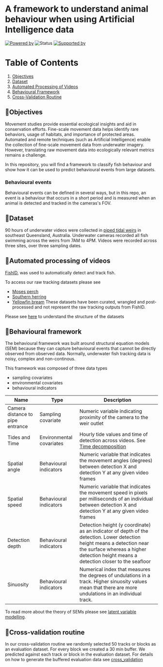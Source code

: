# A framework to understand animal behaviour when using Artificial Intelligence data 
[![Powered by](https://img.shields.io/badge/Powered%20by-FishID-green)](https://globalwetlandsproject.org/tools/fishid/)
![Status](https://img.shields.io/badge/Status-Completed-green)
[![Supported by](https://img.shields.io/badge/Supported%20by-AIForEarth-orange)](https://www.microsoft.com/en-us/ai/ai-for-earth)

# Table of Contents
1. [Objectives](#objectives)
2. [Dataset](#dataset)
3. [Automated Processing of Videos](#automated-processing-of-videos)
4. [Behavioural Framework](#behavioural-framework)
5. [Cross-Validation Routine](#cross-validation-routine)

## 📍Objectives
 Movement studies provide essential ecological insights and aid in conservation efforts. Fine-scale movement data helps identify rare behaviors, usage of habitats, and importance of protected areas. Automated and remote techniques (such as Artificial Intelligence) enable the collection of fine-scale movement data from underwater imagery. However, translating raw movement data into ecologically relevant metrics remains a challenge.

 In this repository, you will find a framework to classify fish behaviour and show how it can be used to predict behavioural events from large datasets. 

### Behavioural events
Behavioural events can be defined in several ways, but in this repo, an event is a behaviour that occurs in a short period and is measured when an animal is detected and tracked in the cameras's FOV. 

## 📍Dataset
90 hours of underwater videos were collected in [piped tidal weirs](https://www.fws.gov/story/anatomy-fish-weir#:~:text=Weirs%20help%20us%20to%20establish,and%20forecast%20future%20salmon%20returns) in southeast Queensland, Australia. Underwater cameras recorded all fish swimming across the weirs from 7AM to 4PM. Videos were recorded across three sites, over three sampling dates. 

## 📍Automated processing of videos
[FishID](https://globalwetlandsproject.org/tools-2__trashed/fishid/), was used to automatically detect and track fish.

To access our raw tracking datasets please see
  - [Moses perch](https://www.dropbox.com/s/mzfrkvdfcv4kex6/dat_mose_final.csv?dl=0)
  - [Southern herring](https://www.dropbox.com/s/hov669jacfmtn65/dat_herr_final.csv?dl=0)
  - [Yellowfin bream](https://www.dropbox.com/s/81jo7iag7tgjqd8/dat_bream_final.csv?dl=0)
These datasets have been curated, wrangled and post-processed and not represent the raw tracking outputs from FishID. 

Please see [here](https://github.com/slopezmarcano/sem-for-automated-animal-behaviour/blob/e3d80300a773038776c444a20364a56dabfef40d/data/README.md#L8) to understand the structure of the datasets

## 📍Behavioural framework
The behavioural framework was built around structural equation models (SEM) because they can capture behavioural events that cannot be directly observed from observed data. Normally, underwater fish tracking data is noisy, complex and non-continous. 

This framework was composed of three data types
- sampling covariates
- environmental covariates
- behavioural indicators

| Name | Type | Description | 
| --- | --- | --- | 
| Camera distance to pipe entrance | Sampling covariate | Numeric variable indicating proximity of the camera to the weir outlet | 
| Tides and Time | Environmental covariates | Hourly tide values and time of detection across videos. See [Time decomposition](https://github.com/slopezmarcano/sem-for-automated-animal-behaviour/blob/e3d80300a773038776c444a20364a56dabfef40d/time_decomposition) |
| Spatial angle | Behavioural indicators | Numeric variable that indicates the movement angles (degrees) between detection X and detection Y at any given video frames |
| Spatial speed |Behavioural indicators | Numeric variable that indicates the movement speed in pixels per milliseconds of an individual between detection X and detection Y at any given video frames |
| Detection depth | Behavioural indicators | Detection height (y coordinate) as an indicator of depth of the detection. Lower detection height means a detection near the surface whereas a higher detection height means a detection closer to the seafloor |
| Sinuosity | Behavioural indicators | Numerical index that measures the degrees of undulations in a track. Higher sinuosity values mean that there are more undulations in an individual track. |

To read more about the theory of SEMs please see [latent variable modelling](https://jslefche.github.io/sem_book/latent-variable-modeling.html). 


## 📍Cross-validation routine
In our cross-validation routine we randomly selected 50 tracks or blocks as an evaluation dataset. For every block we created a 30 min buffer. We predicted against each track or block in the evaluation dataset. For details on how to generate the buffered evaluation data see [cross_validation](https://github.com/slopezmarcano/sem-for-automated-animal-behaviour/blob/e3d80300a773038776c444a20364a56dabfef40d/cross_validation)


  
  
  